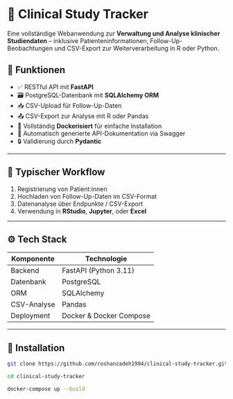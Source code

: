 # 🧪 Clinical Study Tracker

Eine vollständige Webanwendung zur **Verwaltung und Analyse klinischer Studiendaten** – inklusive Patienteninformationen, Follow-Up-Beobachtungen und CSV-Export zur Weiterverarbeitung in R oder Python.

## 🚀 Funktionen

- ✅ RESTful API mit **FastAPI**
- 🗃️ PostgreSQL-Datenbank mit **SQLAlchemy ORM**
- 📥 CSV-Upload für Follow-Up-Daten
- 📤 CSV-Export zur Analyse mit R oder Pandas
- 🐳 Vollständig **Dockerisiert** für einfache Installation
- 📑 Automatisch generierte API-Dokumentation via Swagger
- 🔒 Validierung durch **Pydantic**

---

## 🔁 Typischer Workflow

1. Registrierung von Patient:innen
2. Hochladen von Follow-Up-Daten im CSV-Format
3. Datenanalyse über Endpunkte / CSV-Export
4. Verwendung in **RStudio**, **Jupyter**, oder **Excel**

---

## ⚙️ Tech Stack

| Komponente      | Technologie            |
|----------------|------------------------|
| Backend         | FastAPI (Python 3.11)  |
| Datenbank       | PostgreSQL             |
| ORM             | SQLAlchemy             |
| CSV-Analyse     | Pandas                 |
| Deployment      | Docker & Docker Compose|

---

## 🧰 Installation

```bash
git clone https://github.com/roshanzadeh1994/clinical-study-tracker.git
```
```bash
cd clinical-study-tracker
```
```bash
docker-compose up --build
```
